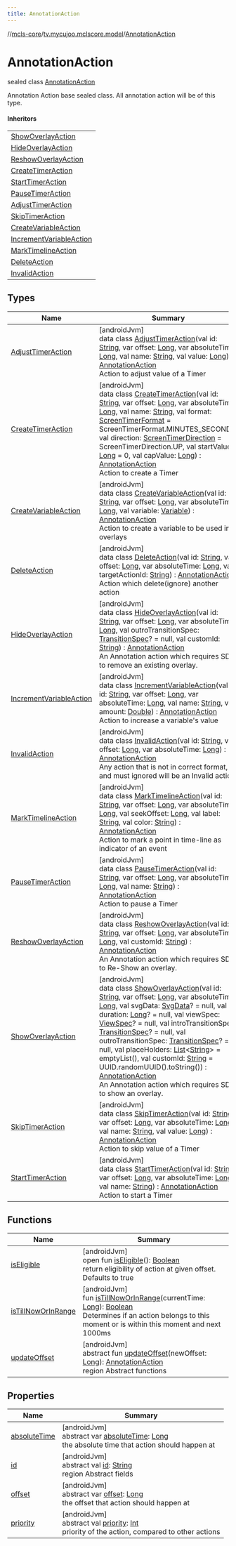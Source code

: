 ```yaml
---
title: AnnotationAction
---
```

//[mcls-core](../../../index.html)/[tv.mycujoo.mclscore.model](../index.html)/[AnnotationAction](index.html)



# AnnotationAction

sealed class [AnnotationAction](index.html)

Annotation Action base sealed class. All annotation action will be of this type.



#### Inheritors


| |
|---|
| [ShowOverlayAction](-show-overlay-action/index.html) |
| [HideOverlayAction](-hide-overlay-action/index.html) |
| [ReshowOverlayAction](-reshow-overlay-action/index.html) |
| [CreateTimerAction](-create-timer-action/index.html) |
| [StartTimerAction](-start-timer-action/index.html) |
| [PauseTimerAction](-pause-timer-action/index.html) |
| [AdjustTimerAction](-adjust-timer-action/index.html) |
| [SkipTimerAction](-skip-timer-action/index.html) |
| [CreateVariableAction](-create-variable-action/index.html) |
| [IncrementVariableAction](-increment-variable-action/index.html) |
| [MarkTimelineAction](-mark-timeline-action/index.html) |
| [DeleteAction](-delete-action/index.html) |
| [InvalidAction](-invalid-action/index.html) |


## Types


| Name | Summary |
|---|---|
| [AdjustTimerAction](-adjust-timer-action/index.html) | [androidJvm]<br>data class [AdjustTimerAction](-adjust-timer-action/index.html)(val id: [String](https://kotlinlang.org/api/latest/jvm/stdlib/kotlin/-string/index.html), var offset: [Long](https://kotlinlang.org/api/latest/jvm/stdlib/kotlin/-long/index.html), var absoluteTime: [Long](https://kotlinlang.org/api/latest/jvm/stdlib/kotlin/-long/index.html), val name: [String](https://kotlinlang.org/api/latest/jvm/stdlib/kotlin/-string/index.html), val value: [Long](https://kotlinlang.org/api/latest/jvm/stdlib/kotlin/-long/index.html)) : [AnnotationAction](index.html)<br>Action to adjust value of a Timer |
| [CreateTimerAction](-create-timer-action/index.html) | [androidJvm]<br>data class [CreateTimerAction](-create-timer-action/index.html)(val id: [String](https://kotlinlang.org/api/latest/jvm/stdlib/kotlin/-string/index.html), var offset: [Long](https://kotlinlang.org/api/latest/jvm/stdlib/kotlin/-long/index.html), var absoluteTime: [Long](https://kotlinlang.org/api/latest/jvm/stdlib/kotlin/-long/index.html), val name: [String](https://kotlinlang.org/api/latest/jvm/stdlib/kotlin/-string/index.html), val format: [ScreenTimerFormat](../../tv.mycujoo.mclscore.entity/-screen-timer-format/index.html) = ScreenTimerFormat.MINUTES_SECONDS, val direction: [ScreenTimerDirection](../../tv.mycujoo.mclscore.entity/-screen-timer-direction/index.html) = ScreenTimerDirection.UP, val startValue: [Long](https://kotlinlang.org/api/latest/jvm/stdlib/kotlin/-long/index.html) = 0, val capValue: [Long](https://kotlinlang.org/api/latest/jvm/stdlib/kotlin/-long/index.html)) : [AnnotationAction](index.html)<br>Action to create a Timer |
| [CreateVariableAction](-create-variable-action/index.html) | [androidJvm]<br>data class [CreateVariableAction](-create-variable-action/index.html)(val id: [String](https://kotlinlang.org/api/latest/jvm/stdlib/kotlin/-string/index.html), var offset: [Long](https://kotlinlang.org/api/latest/jvm/stdlib/kotlin/-long/index.html), var absoluteTime: [Long](https://kotlinlang.org/api/latest/jvm/stdlib/kotlin/-long/index.html), val variable: [Variable](../-variable/index.html)) : [AnnotationAction](index.html)<br>Action to create a variable to be used in overlays |
| [DeleteAction](-delete-action/index.html) | [androidJvm]<br>data class [DeleteAction](-delete-action/index.html)(val id: [String](https://kotlinlang.org/api/latest/jvm/stdlib/kotlin/-string/index.html), var offset: [Long](https://kotlinlang.org/api/latest/jvm/stdlib/kotlin/-long/index.html), var absoluteTime: [Long](https://kotlinlang.org/api/latest/jvm/stdlib/kotlin/-long/index.html), val targetActionId: [String](https://kotlinlang.org/api/latest/jvm/stdlib/kotlin/-string/index.html)) : [AnnotationAction](index.html)<br>Action which delete(ignore) another action |
| [HideOverlayAction](-hide-overlay-action/index.html) | [androidJvm]<br>data class [HideOverlayAction](-hide-overlay-action/index.html)(val id: [String](https://kotlinlang.org/api/latest/jvm/stdlib/kotlin/-string/index.html), var offset: [Long](https://kotlinlang.org/api/latest/jvm/stdlib/kotlin/-long/index.html), var absoluteTime: [Long](https://kotlinlang.org/api/latest/jvm/stdlib/kotlin/-long/index.html), val outroTransitionSpec: [TransitionSpec](../-transition-spec/index.html)? = null, val customId: [String](https://kotlinlang.org/api/latest/jvm/stdlib/kotlin/-string/index.html)) : [AnnotationAction](index.html)<br>An Annotation action which requires SDK to remove an existing overlay. |
| [IncrementVariableAction](-increment-variable-action/index.html) | [androidJvm]<br>data class [IncrementVariableAction](-increment-variable-action/index.html)(val id: [String](https://kotlinlang.org/api/latest/jvm/stdlib/kotlin/-string/index.html), var offset: [Long](https://kotlinlang.org/api/latest/jvm/stdlib/kotlin/-long/index.html), var absoluteTime: [Long](https://kotlinlang.org/api/latest/jvm/stdlib/kotlin/-long/index.html), val name: [String](https://kotlinlang.org/api/latest/jvm/stdlib/kotlin/-string/index.html), val amount: [Double](https://kotlinlang.org/api/latest/jvm/stdlib/kotlin/-double/index.html)) : [AnnotationAction](index.html)<br>Action to increase a variable's value |
| [InvalidAction](-invalid-action/index.html) | [androidJvm]<br>data class [InvalidAction](-invalid-action/index.html)(val id: [String](https://kotlinlang.org/api/latest/jvm/stdlib/kotlin/-string/index.html), var offset: [Long](https://kotlinlang.org/api/latest/jvm/stdlib/kotlin/-long/index.html), var absoluteTime: [Long](https://kotlinlang.org/api/latest/jvm/stdlib/kotlin/-long/index.html)) : [AnnotationAction](index.html)<br>Any action that is not in correct format, and must ignored will be an Invalid action |
| [MarkTimelineAction](-mark-timeline-action/index.html) | [androidJvm]<br>data class [MarkTimelineAction](-mark-timeline-action/index.html)(val id: [String](https://kotlinlang.org/api/latest/jvm/stdlib/kotlin/-string/index.html), var offset: [Long](https://kotlinlang.org/api/latest/jvm/stdlib/kotlin/-long/index.html), var absoluteTime: [Long](https://kotlinlang.org/api/latest/jvm/stdlib/kotlin/-long/index.html), val seekOffset: [Long](https://kotlinlang.org/api/latest/jvm/stdlib/kotlin/-long/index.html), val label: [String](https://kotlinlang.org/api/latest/jvm/stdlib/kotlin/-string/index.html), val color: [String](https://kotlinlang.org/api/latest/jvm/stdlib/kotlin/-string/index.html)) : [AnnotationAction](index.html)<br>Action to mark a point in time-line as indicator of an event |
| [PauseTimerAction](-pause-timer-action/index.html) | [androidJvm]<br>data class [PauseTimerAction](-pause-timer-action/index.html)(val id: [String](https://kotlinlang.org/api/latest/jvm/stdlib/kotlin/-string/index.html), var offset: [Long](https://kotlinlang.org/api/latest/jvm/stdlib/kotlin/-long/index.html), var absoluteTime: [Long](https://kotlinlang.org/api/latest/jvm/stdlib/kotlin/-long/index.html), val name: [String](https://kotlinlang.org/api/latest/jvm/stdlib/kotlin/-string/index.html)) : [AnnotationAction](index.html)<br>Action to pause a Timer |
| [ReshowOverlayAction](-reshow-overlay-action/index.html) | [androidJvm]<br>data class [ReshowOverlayAction](-reshow-overlay-action/index.html)(val id: [String](https://kotlinlang.org/api/latest/jvm/stdlib/kotlin/-string/index.html), var offset: [Long](https://kotlinlang.org/api/latest/jvm/stdlib/kotlin/-long/index.html), var absoluteTime: [Long](https://kotlinlang.org/api/latest/jvm/stdlib/kotlin/-long/index.html), val customId: [String](https://kotlinlang.org/api/latest/jvm/stdlib/kotlin/-string/index.html)) : [AnnotationAction](index.html)<br>An Annotation action which requires SDK to Re-Show an overlay. |
| [ShowOverlayAction](-show-overlay-action/index.html) | [androidJvm]<br>data class [ShowOverlayAction](-show-overlay-action/index.html)(val id: [String](https://kotlinlang.org/api/latest/jvm/stdlib/kotlin/-string/index.html), var offset: [Long](https://kotlinlang.org/api/latest/jvm/stdlib/kotlin/-long/index.html), var absoluteTime: [Long](https://kotlinlang.org/api/latest/jvm/stdlib/kotlin/-long/index.html), val svgData: [SvgData](../-svg-data/index.html)? = null, val duration: [Long](https://kotlinlang.org/api/latest/jvm/stdlib/kotlin/-long/index.html)? = null, val viewSpec: [ViewSpec](../-view-spec/index.html)? = null, val introTransitionSpec: [TransitionSpec](../-transition-spec/index.html)? = null, val outroTransitionSpec: [TransitionSpec](../-transition-spec/index.html)? = null, val placeHolders: [List](https://kotlinlang.org/api/latest/jvm/stdlib/kotlin.collections/-list/index.html)&lt;[String](https://kotlinlang.org/api/latest/jvm/stdlib/kotlin/-string/index.html)&gt; = emptyList(), val customId: [String](https://kotlinlang.org/api/latest/jvm/stdlib/kotlin/-string/index.html) = UUID.randomUUID().toString()) : [AnnotationAction](index.html)<br>An Annotation action which requires SDK to show an overlay. |
| [SkipTimerAction](-skip-timer-action/index.html) | [androidJvm]<br>data class [SkipTimerAction](-skip-timer-action/index.html)(val id: [String](https://kotlinlang.org/api/latest/jvm/stdlib/kotlin/-string/index.html), var offset: [Long](https://kotlinlang.org/api/latest/jvm/stdlib/kotlin/-long/index.html), var absoluteTime: [Long](https://kotlinlang.org/api/latest/jvm/stdlib/kotlin/-long/index.html), val name: [String](https://kotlinlang.org/api/latest/jvm/stdlib/kotlin/-string/index.html), val value: [Long](https://kotlinlang.org/api/latest/jvm/stdlib/kotlin/-long/index.html)) : [AnnotationAction](index.html)<br>Action to skip value of a Timer |
| [StartTimerAction](-start-timer-action/index.html) | [androidJvm]<br>data class [StartTimerAction](-start-timer-action/index.html)(val id: [String](https://kotlinlang.org/api/latest/jvm/stdlib/kotlin/-string/index.html), var offset: [Long](https://kotlinlang.org/api/latest/jvm/stdlib/kotlin/-long/index.html), var absoluteTime: [Long](https://kotlinlang.org/api/latest/jvm/stdlib/kotlin/-long/index.html), val name: [String](https://kotlinlang.org/api/latest/jvm/stdlib/kotlin/-string/index.html)) : [AnnotationAction](index.html)<br>Action to start a Timer |


## Functions


| Name | Summary |
|---|---|
| [isEligible](is-eligible.html) | [androidJvm]<br>open fun [isEligible](is-eligible.html)(): [Boolean](https://kotlinlang.org/api/latest/jvm/stdlib/kotlin/-boolean/index.html)<br>return eligibility of action at given offset. Defaults to true |
| [isTillNowOrInRange](is-till-now-or-in-range.html) | [androidJvm]<br>fun [isTillNowOrInRange](is-till-now-or-in-range.html)(currentTime: [Long](https://kotlinlang.org/api/latest/jvm/stdlib/kotlin/-long/index.html)): [Boolean](https://kotlinlang.org/api/latest/jvm/stdlib/kotlin/-boolean/index.html)<br>Determines if an action belongs to this moment or is within this moment and next 1000ms |
| [updateOffset](update-offset.html) | [androidJvm]<br>abstract fun [updateOffset](update-offset.html)(newOffset: [Long](https://kotlinlang.org/api/latest/jvm/stdlib/kotlin/-long/index.html)): [AnnotationAction](index.html)<br>region Abstract functions |


## Properties


| Name | Summary |
|---|---|
| [absoluteTime](absolute-time.html) | [androidJvm]<br>abstract var [absoluteTime](absolute-time.html): [Long](https://kotlinlang.org/api/latest/jvm/stdlib/kotlin/-long/index.html)<br>the absolute time that action should happen at |
| [id](id.html) | [androidJvm]<br>abstract val [id](id.html): [String](https://kotlinlang.org/api/latest/jvm/stdlib/kotlin/-string/index.html)<br>region Abstract fields |
| [offset](offset.html) | [androidJvm]<br>abstract var [offset](offset.html): [Long](https://kotlinlang.org/api/latest/jvm/stdlib/kotlin/-long/index.html)<br>the offset that action should happen at |
| [priority](priority.html) | [androidJvm]<br>abstract val [priority](priority.html): [Int](https://kotlinlang.org/api/latest/jvm/stdlib/kotlin/-int/index.html)<br>priority of the action, compared to other actions |

